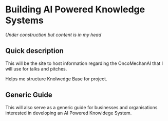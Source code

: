 # Building AI Powered Knowledge Systems 

*Under construction but content is in my head*


## Quick description

This will be the site to host information regarding the OncoMechanAI that I will use for talks and pitches.

Helps me structure Knolwedge Base for project.

## Generic Guide    

This will also serve as a generic guide for businesses and organisations interested in developing an AI Powered Knowldege System.

<br>